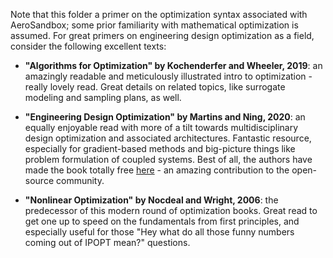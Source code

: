 Note that this folder a primer on the optimization syntax associated with AeroSandbox; some prior familiarity with mathematical optimization is assumed. For great primers on engineering design optimization as a field, consider the following excellent texts:

* **"Algorithms for Optimization" by Kochenderfer and Wheeler, 2019**: an amazingly readable and meticulously illustrated intro to optimization - really lovely read. Great details on related topics, like surrogate modeling and sampling plans, as well.

* **"Engineering Design Optimization" by Martins and Ning, 2020**: an equally enjoyable read with more of a tilt towards multidisciplinary design optimization and associated architectures. Fantastic resource, especially for gradient-based methods and big-picture things like problem formulation of coupled systems. Best of all, the authors have made the book totally free [here](http://flowlab.groups.et.byu.net/mdobook.pdf) - an amazing contribution to the open-source community.

* **"Nonlinear Optimization" by Nocdeal and Wright, 2006**: the predecessor of this modern round of optimization books. Great read to get one up to speed on the fundamentals from first principles, and especially useful for those "Hey what do all those funny numbers coming out of IPOPT mean?" questions.